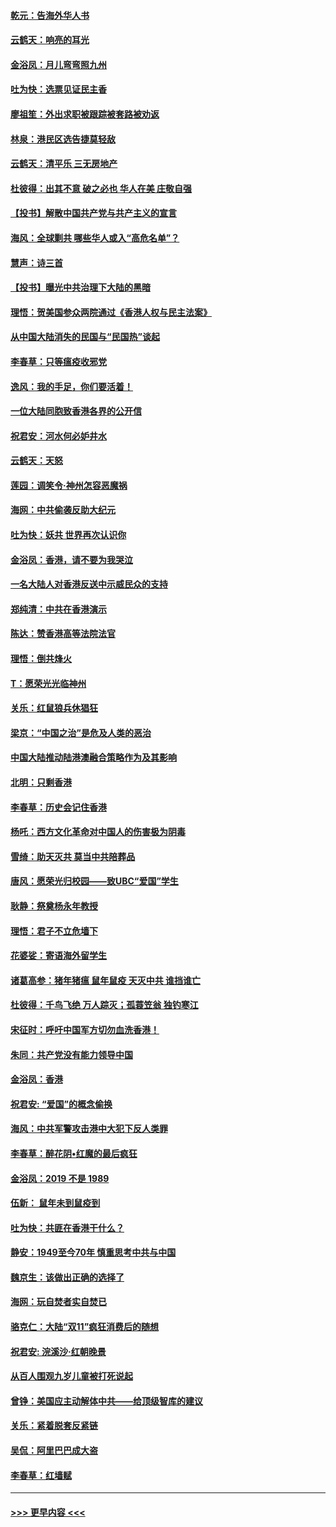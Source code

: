 #### [乾元：告海外华人书](../pages/nsc993/n11684044.md?t=11272244) 
#### [云鹤天：响亮的耳光](../pages/nsc993/n11684254.md?t=11272244) 
#### [金浴凤：月儿弯弯照九州](../pages/nsc993/n11684231.md?t=11272244) 
#### [吐为快：选票见证民主香](../pages/nsc993/n11684206.md?t=11272244) 
#### [廖祖笙：外出求职被跟踪被套路被劝返](../pages/nsc993/n11683874.md?t=11272244) 
#### [林泉：港民区选告捷莫轻敌](../pages/nsc993/n11683930.md?t=11272244) 
#### [云鹤天：清平乐 三无房地产](../pages/nsc993/n11681521.md?t=11272244) 
#### [杜彼得：出其不意 破之必也 华人在美 庄敬自强](../pages/nsc993/n11679554.md?t=11272244) 
#### [【投书】解散中国共产党与共产主义的宣言](../pages/nsc993/n11679177.md?t=11272244) 
#### [海风：全球剿共 哪些华人或入“高危名单”？](../pages/nsc993/n11678617.md?t=11272244) 
#### [慧声：诗三首](../pages/nsc993/n11678848.md?t=11272244) 
#### [【投书】曝光中共治理下大陆的黑暗](../pages/nsc993/n11678674.md?t=11272244) 
#### [理悟：贺美国参众两院通过《香港人权与民主法案》](../pages/nsc993/n11678104.md?t=11272244) 
#### [从中国大陆消失的民国与“民国热”谈起](../pages/nsc993/n11678075.md?t=11272244) 
#### [李春草：只等瘟疫收邪党](../pages/nsc993/n11677308.md?t=11272244) 
#### [逸风：我的手足，你们要活着！](../pages/nsc993/n11676352.md?t=11272244) 
#### [一位大陆同胞致香港各界的公开信](../pages/nsc993/n11675761.md?t=11272244) 
#### [祝君安：河水何必妒井水](../pages/nsc993/n11675746.md?t=11272244) 
#### [云鹤天：天怒](../pages/nsc993/n11675718.md?t=11272244) 
#### [莲园：调笑令‧神州怎容恶魔祸](../pages/nsc993/n11675648.md?t=11272244) 
#### [海网：中共偷袭反助大纪元](../pages/nsc993/n11673515.md?t=11272244) 
#### [吐为快：妖共 世界再次认识你](../pages/nsc993/n11673506.md?t=11272244) 
#### [金浴凤：香港，请不要为我哭泣](../pages/nsc993/n11673248.md?t=11272244) 
#### [一名大陆人对香港反送中示威民众的支持](../pages/nsc993/n11672615.md?t=11272244) 
#### [郑纯清：中共在香港演示](../pages/nsc993/n11670539.md?t=11272244) 
#### [陈达：赞香港高等法院法官](../pages/nsc993/n11669542.md?t=11272244) 
#### [理悟：倒共烽火](../pages/nsc993/n11668844.md?t=11272244) 
#### [T：愿荣光光临神州](../pages/nsc993/n11668421.md?t=11272244) 
#### [关乐：红鼠狼兵休猖狂](../pages/nsc993/n11668378.md?t=11272244) 
#### [梁京：“中国之治”是危及人类的恶治](../pages/nsc993/n11668328.md?t=11272244) 
#### [中国大陆推动陆港澳融合策略作为及其影响](../pages/nsc993/n11668157.md?t=11272244) 
#### [北明：只剩香港](../pages/nsc993/n11668002.md?t=11272244) 
#### [李春草：历史会记住香港](../pages/nsc993/n11667927.md?t=11272244) 
#### [杨吒：西方文化革命对中国人的伤害极为阴毒](../pages/nsc993/n11664521.md?t=11272244) 
#### [雪绮：助天灭共 莫当中共陪葬品](../pages/nsc993/n11662650.md?t=11272244) 
#### [唐风：愿荣光归校园——致UBC“爱国”学生](../pages/nsc993/n11662194.md?t=11272244) 
#### [耿静：祭奠杨永年教授](../pages/nsc993/n11662514.md?t=11272244) 
#### [理悟：君子不立危墙下](../pages/nsc993/n11662172.md?t=11272244) 
#### [花婆娑：寄语海外留学生](../pages/nsc993/n11662121.md?t=11272244) 
#### [诸葛高参：猪年猪瘟 鼠年鼠疫 天灭中共 谁挡谁亡](../pages/nsc993/n11661980.md?t=11272244) 
#### [杜彼得：千鸟飞绝 万人踪灭；孤蓑笠翁 独钓寒江](../pages/nsc993/n11661170.md?t=11272244) 
#### [宋征时：呼吁中国军方切勿血洗香港！](../pages/nsc993/n11415318.md?t=11272244) 
#### [朱同：共产党没有能力领导中国](../pages/nsc993/n11660421.md?t=11272244) 
#### [金浴凤：香港](../pages/nsc993/n11660419.md?t=11272244) 
#### [祝君安: “爱国”的概念偷换](../pages/nsc993/n11659706.md?t=11272244) 
#### [海风：中共军警攻击港中大犯下反人类罪](../pages/nsc993/n11659632.md?t=11272244) 
#### [李春草：醉花阴•红魔的最后疯狂](../pages/nsc993/n11659287.md?t=11272244) 
#### [金浴凤：2019 不是 1989](../pages/nsc993/n11657663.md?t=11272244) 
#### [伍新： 鼠年未到鼠疫到](../pages/nsc993/n11655098.md?t=11272244) 
#### [吐为快：共匪在香港干什么？](../pages/nsc993/n11654891.md?t=11272244) 
#### [静安：1949至今70年 慎重思考中共与中国](../pages/nsc993/n11651244.md?t=11272244) 
#### [魏京生：该做出正确的选择了](../pages/nsc993/n11653084.md?t=11272244) 
#### [海网：玩自焚者实自焚已](../pages/nsc993/n11652423.md?t=11272244) 
#### [骆克仁：大陆“双11”疯狂消费后的随想](../pages/nsc993/n11652305.md?t=11272244) 
#### [祝君安: 浣溪沙·红朝晚景](../pages/nsc993/n11652258.md?t=11272244) 
#### [从百人围观九岁儿童被打死说起](../pages/nsc993/n11651030.md?t=11272244) 
#### [曾铮：美国应主动解体中共——给顶级智库的建议](../pages/nsc993/n11649888.md?t=11272244) 
#### [关乐：紧着脱套反紧链](../pages/nsc993/n11649069.md?t=11272244) 
#### [吴侃：阿里巴巴成大盗](../pages/nsc993/n11645523.md?t=11272244) 
#### [李春草：红墙赋](../pages/nsc993/n11646389.md?t=11272244) 

----
#### [ >>> 更早内容 <<< ](../indexes/nsc993-earlier.md)
